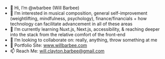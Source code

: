 - 👋 Hi, I’m @wbarbee (Will Barbee)
- 👀 I’m interested in musical composition, general self-improvement (weightlifting, mindfulness, psychology), finance/financials + how technology can facilitate advancement in all of these areas
- 🌱 I’m currently learning Nuxt.js, Next.js, accessibility, & reaching deeper into the stack from the relative comfort of the front-end
- 💞️ I’m looking to collaborate on: really, anything, throw something at me
- 💼 Portfolio Site: <a href="www.willbarbee.com">www.willbarbee.com</a>
- 📫 Reach Me: <a href="mailto:will.clayton.barbee@gmail.com">will.clayton.barbee@gmail.com</a>
